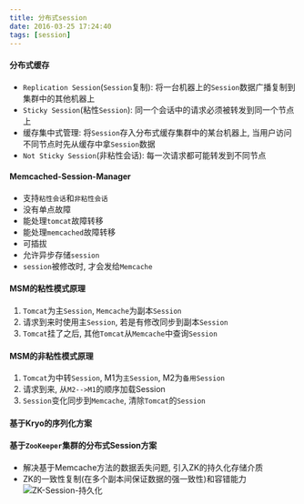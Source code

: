 ```yaml
---
title: 分布式session
date: 2016-03-25 17:24:40
tags: [session]
---
```


#### 分布式缓存
- `Replication Session`(`Session`复制): 将一台机器上的`Session`数据广播复制到集群中的其他机器上
- `Sticky Session`(粘性`Session`): 同一个会话中的请求必须被转发到同一个节点上
- 缓存集中式管理: 将`Session`存入分布式缓存集群中的某台机器上, 当用户访问不同节点时先从缓存中拿`Session`数据
- `Not Sticky Session`(非粘性会话): 每一次请求都可能转发到不同节点

<!-- more -->

#### Memcached-Session-Manager
- 支持`粘性会话`和`非粘性会话`
- 没有单点故障
- 能处理`tomcat`故障转移
- 能处理`memcached`故障转移
- 可插拔
- 允许异步存储`session`
- `session`被修改时, 才会发给`Memcache`

#### MSM的粘性模式原理
1. `Tomcat`为主`Session`, `Memcache`为副本`Session`
2. 请求到来时使用主`Session`, 若是有修改同步到副本`Session`
3. `Tomcat`挂了之后, 其他`Tomcat`从`Memcache`中查询`Session`

#### MSM的非粘性模式原理
1. `Tomcat`为中转`Session`, M1为`主Session`, M2为`备用Session`
2. 请求到来, 从`M2-->M1`的顺序加载Session
3. `Session`变化同步到`Memcache`, 清除`Tomcat`的`Session`

#### 基于Kryo的序列化方案

#### 基于`ZooKeeper`集群的分布式Session方案
- 解决基于Memcache方法的数据丢失问题, 引入ZK的持久化存储介质
- ZK的一致性复制(在多个副本间保证数据的强一致性)和容错能力
![ZK-Session-持久化](/images/session/session.png)
